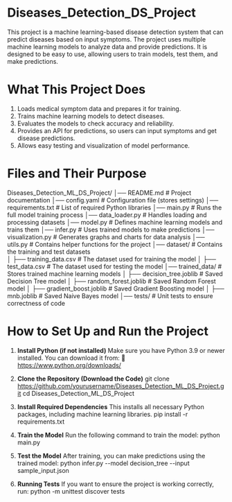 # Diseases_Detection_DS_Project
This project is a machine learning-based disease detection system that can predict diseases based on input symptoms. The project uses multiple machine learning models to analyze data and provide predictions. It is designed to be easy to use, allowing users to train models, test them, and make predictions.

# What This Project Does
1. Loads medical symptom data and prepares it for training.
2. Trains machine learning models to detect diseases.
3. Evaluates the models to check accuracy and reliability.
4. Provides an API for predictions, so users can input symptoms and get disease predictions.
5. Allows easy testing and visualization of model performance.

# Files and Their Purpose

  Diseases_Detection_ML_DS_Project/
  │── README.md               # Project documentation
  │── config.yaml             # Configuration file (stores settings)
  │── requirements.txt        # List of required Python libraries
  │── main.py                 # Runs the full model training process
  │── data_loader.py          # Handles loading and processing datasets
  │── model.py                # Defines machine learning models and trains them
  │── infer.py                # Uses trained models to make predictions
  │── visualization.py        # Generates graphs and charts for data analysis
  │── utils.py                # Contains helper functions for the project
  │── dataset/                # Contains the training and test datasets  
  │   ├── training_data.csv   # The dataset used for training the model
  │   ├── test_data.csv       # The dataset used for testing the model
  │── trained_data/           # Stores trained machine learning models
  │   ├── decision_tree.joblib  # Saved Decision Tree model
  │   ├── random_forest.joblib  # Saved Random Forest model
  │   ├── gradient_boost.joblib # Saved Gradient Boosting model
  │   ├── mnb.joblib            # Saved Naive Bayes model
  │── tests/                  # Unit tests to ensure correctness of code

# How to Set Up and Run the Project

1. **Install Python (if not installed)**
  Make sure you have Python 3.9 or newer installed. You can download it from: 🔗
  https://www.python.org/downloads/

2. **Clone the Repository (Download the Code)**
  git clone https://github.com/yourusername/Diseases_Detection_ML_DS_Project.git
  cd Diseases_Detection_ML_DS_Project

3. **Install Required Dependencies**
   This installs all necessary Python packages, including machine learning libraries.
     pip install -r requirements.txt
   
4. **Train the Model**
   Run the following command to train the model:
      python main.py

5. **Test the Model**
   After training, you can make predictions using the trained model:
     python infer.py --model decision_tree --input sample_input.json

6.  **Running Tests**
    If you want to ensure the project is working correctly, run:
      python -m unittest discover tests




